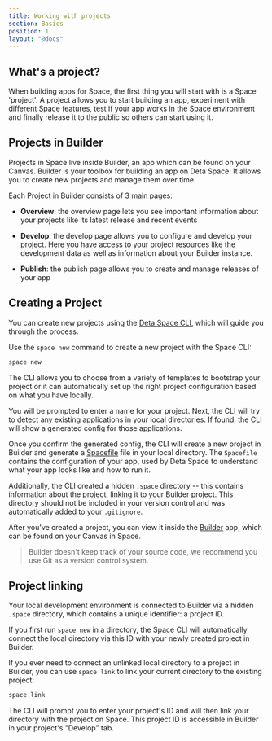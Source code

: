 ```yaml
---
title: Working with projects
section: Basics
position: 1
layout: "@docs"
---
```


## What's a project?

When building apps for Space, the first thing you will start with is a Space 'project'. A project allows you to start building an app, experiment with different Space features, test if your app works in the Space environment and finally release it to the public so others can start using it.

## Projects in Builder

Projects in Space live inside Builder, an app which can be found on your Canvas. Builder is your toolbox for building an app on Deta Space. It allows you to create new projects and manage them over time.

Each Project in Builder consists of 3 main pages:

- **Overview**: the overview page lets you see important information about your projects like its latest release and recent events

- **Develop**: the develop page allows you to configure and develop your project. Here you have access to your project resources like the development data as well as information about your Builder instance.

- **Publish**: the publish page allows you to create and manage releases of your app

## Creating a Project

You can create new projects using the [Deta Space CLI](/docs/en/basics/cli), which will guide you through the process.

Use the `space new` command to create a new project with the Space CLI:

```sh
space new
```

The CLI allows you to choose from a variety of templates to bootstrap your project or it can automatically set up the right project configuration based on what you have locally.

You will be prompted to enter a name for your project. Next, the CLI will try to detect any existing applications in your local directories. If found, the CLI will show a generated config for those applications.

Once you confirm the generated config, the CLI will create a new project in Builder and generate a [Spacefile](/docs/en/reference/spacefile) file in your local directory. The `Spacefile` contains the configuration of your app, used by Deta Space to understand what your app looks like and how to run it.

Additionally, the CLI created a hidden `.space` directory -- this contains information about the project, linking it to your Builder project. This directory should not be included in your version control and was automatically added to your `.gitignore`.

After you've created a project, you can view it inside the [Builder](/docs/en/basics/projects#projects-in-builder) app, which can be found on your Canvas in Space.

> Builder doesn't keep track of your source code, we recommend you use Git as a version control system.

## Project linking

Your local development environment is connected to Builder via a hidden `.space` directory, which contains a unique identifier: a project ID.

If you first run `space new` in a directory, the Space CLI will automatically connect the local directory via this ID with your newly created project in Builder.

If you ever need to connect an unlinked local directory to a project in Builder, you can use `space link` to link your current directory to the existing project:

```bash
space link
```

The CLI will prompt you to enter your project's ID and will then link your directory with the project on Space. This project ID is accessible in Builder in your project's "Develop" tab.
